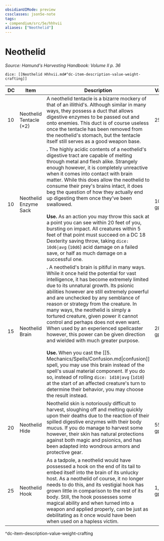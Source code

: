 ```yaml
---
obsidianUIMode: preview
cssclasses: json5e-note
tags:
- compendium/src/5e/hhhvii
aliases: ["Neothelid"]
---
```

# Neothelid
*Source: Hamund's Harvesting Handbook: Volume II p. 36* 

`dice: [[Neothelid Hhhvii.md#^dc-item-description-value-weight-crafting]]`

| DC | Item | Description | Value | Weight | Crafting |
|----|------|-------------|-------|--------|----------|
| 10 | Neothelid Tentacle (×2) | A neothelid tentacle is a bizarre mockery of that of an illithid's. Although similar in many ways, they possess a duct that allows digestive enzymes to be passed out and onto enemies. This duct is of course useless once the tentacle has been removed from the neothelid's stomach, but the tentacle itself still serves as a good weapon base. | 25 gp | 20 lb | [+2 Whip](compendium/items/2-weapon.md) |
| 10 | Neothelid Enzyme Sack | **.** The highly acidic contents of a neothelid's digestive tract are capable of melting through metal and flesh alike. Strangely enough however, it is completely unreactive when it comes into contact with brain matter. While this does allow the neothelid to consume their prey's brains intact, it does beg the question of how they actually end up digesting them once they've been swallowed.<br /><br />**Use.** As an action you may throw this sack at a point you can see within 20 feet of you, bursting on impact. All creatures within 5 feet of that point must succeed on a DC 18 Dexterity saving throw, taking `dice: 10d6\|avg` (`10d6`) acid damage on a failed save, or half as much damage on a successful one. | 100 gp | 12 lb | — |
| 15 | Neothelid Brain | **.** A neothelid's brain is pitiful in many ways. While it once held the potential for vast intelligence, it has become extremely limited due to its unnatural growth. Its psionic abilities however are still extremely powerful and are unchecked by any semblance of reason or strategy from the creature. In many ways, the neothelid is simply a tortured creature, given power it cannot control and perhaps does not even want. When used by an experienced spellcaster however, this power can be given direction and wielded with much greater purpose.<br /><br />**Use.** When you cast the [[5. Mechanics/Spells/Confusion.md\|confusion]] spell, you may use this brain instead of the spell's usual material component. If you do so, instead of rolling `dice: 1d10\|avg` (`1d10`) at the start of an affected creature's turn to determine their behavior, you may choose the result instead. | 285 gp | 18 lb | — |
| 20 | Neothelid Hide | Neothelid skin is notoriously difficult to harvest, sloughing off and melting quickly upon their deaths due to the reaction of their spilled digestive enzymes with their body mucus. If you do manage to harvest some however, their skin has natural protections against both magic and psionics, and has been adapted into wondrous armors and protective gear. | 555 gp | 30 lb | [[5. Mechanics/Items/Doublet Of Psionic Protection Hhhvii.md\|Doublet of Psionic Protection]] |
| 25 | Neothelid Hook | As a tadpole, a neothelid would have possessed a hook on the end of its tail to embed itself into the brain of its unlucky host. As a neothelid of course, it no longer needs to do this, and its vestigial hook has grown little in comparison to the rest of its body. Still, the hook possesses some magical ability and when turned into a weapon and applied properly, can be just as debilitating as it once would have been when used on a hapless victim. | 1,750 gp | 18 lb | Mind Hook |
^dc-item-description-value-weight-crafting